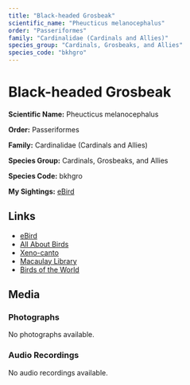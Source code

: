 ```yaml
---
title: "Black-headed Grosbeak"
scientific_name: "Pheucticus melanocephalus"
order: "Passeriformes"
family: "Cardinalidae (Cardinals and Allies)"
species_group: "Cardinals, Grosbeaks, and Allies"
species_code: "bkhgro"
---
```


# Black-headed Grosbeak

**Scientific Name:** Pheucticus melanocephalus

**Order:** Passeriformes

**Family:** Cardinalidae (Cardinals and Allies)

**Species Group:** Cardinals, Grosbeaks, and Allies

**Species Code:** bkhgro

**My Sightings:** [eBird](https://ebird.org/lifelist?r=world&time=life&spp=bkhgro)

## Links
* [eBird](https://ebird.org/species/bkhgro) 
* [All About Birds](https://www.allaboutbirds.org/guide/bkhgro) 
* [Xeno-canto](https://www.xeno-canto.org/species/pheucticus-melanocephalus) 
* [Macaulay Library](https://search.macaulaylibrary.org/catalog?taxonCode=bkhgro&sort=rating_rank_desc)
* [Birds of the World](https://birdsoftheworld.org/bow/species/bkhgro)

## Media
### Photographs
No photographs available.

### Audio Recordings
No audio recordings available.
